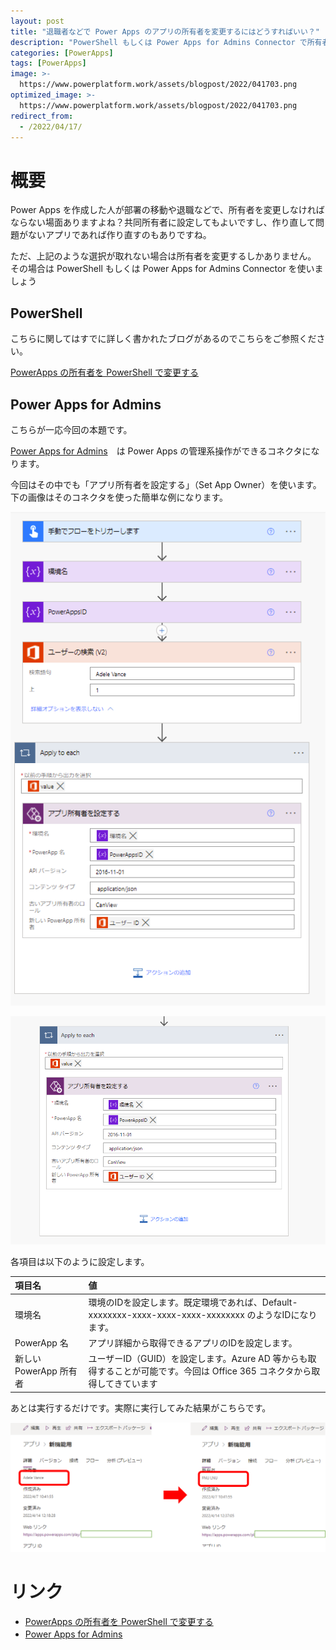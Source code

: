 ```yaml
---
layout: post
title: "退職者などで Power Apps のアプリの所有者を変更するにはどうすればいい？"
description: "PowerShell もしくは Power Apps for Admins Connector で所有者を変更することができます。"
categories: [PowerApps]
tags: [PowerApps]
image: >-
  https://www.powerplatform.work/assets/blogpost/2022/041703.png
optimized_image: >-
  https://www.powerplatform.work/assets/blogpost/2022/041703.png
redirect_from:
  - /2022/04/17/
---
```



#  概要

Power Apps を作成した人が部署の移動や退職などで、所有者を変更しなければならない場面ありますよね？共同所有者に設定してもよいですし、作り直して問題がないアプリであれば作り直すのもありですね。

ただ、上記のような選択が取れない場合は所有者を変更するしかありません。
その場合は PowerShell もしくは Power Apps for Admins Connector を使いましょう

## PowerShell

こちらに関してはすでに詳しく書かれたブログがあるのでこちらをご参照ください。

[PowerApps の所有者を PowerShell で変更する](https://zenn.dev/karamem0/articles/2019_08_29_190000)


## Power Apps for Admins

こちらが一応今回の本題です。

[Power Apps for Admins](https://docs.microsoft.com/en-us/connectors/powerappsforadmins/)　は Power Apps の管理系操作ができるコネクタになります。

今回はその中でも「アプリ所有者を設定する」（Set App Owner）を使います。
下の画像はそのコネクタを使った簡単な例になります。


<img src="/assets/blogpost/2022/041701.png"/><br/>

<img src="/assets/blogpost/2022/041702.png"/><br/>

各項目は以下のように設定します。

|項目名|値|
|:---|:---|
|環境名|環境のIDを設定します。既定環境であれば、Default-xxxxxxxx-xxxx-xxxx-xxxx-xxxxxxxx のようなIDになります。|
|PowerApp 名|アプリ詳細から取得できるアプリのIDを設定します。|
|新しい PowerApp 所有者|ユーザーID（GUID）を設定します。Azure AD 等からも取得することが可能です。今回は Office 365 コネクタから取得してきています|

あとは実行するだけです。実際に実行してみた結果がこちらです。

<img src="/assets/blogpost/2022/041703.png"/><br/>



# リンク

- [PowerApps の所有者を PowerShell で変更する](https://zenn.dev/karamem0/articles/2019_08_29_190000)
- [Power Apps for Admins](https://docs.microsoft.com/en-us/connectors/powerappsforadmins/)　

